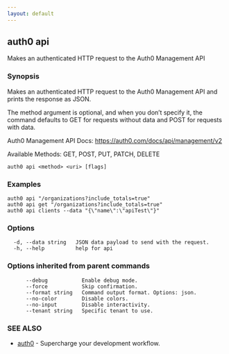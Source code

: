 ```yaml
---
layout: default
---
```

## auth0 api

Makes an authenticated HTTP request to the Auth0 Management API

### Synopsis

Makes an authenticated HTTP request to the Auth0 Management API and prints the response as JSON.

The method argument is optional, and when you don’t specify it, the command defaults to GET for requests without data
and POST for requests with data.

Auth0 Management API Docs:
  https://auth0.com/docs/api/management/v2

Available Methods:
  GET, POST, PUT, PATCH, DELETE

```
auth0 api <method> <uri> [flags]
```

### Examples

```
auth0 api "/organizations?include_totals=true"
auth0 api get "/organizations?include_totals=true"
auth0 api clients --data "{\"name\":\"apiTest\"}"

```

### Options

```
  -d, --data string   JSON data payload to send with the request.
  -h, --help          help for api
```

### Options inherited from parent commands

```
      --debug           Enable debug mode.
      --force           Skip confirmation.
      --format string   Command output format. Options: json.
      --no-color        Disable colors.
      --no-input        Disable interactivity.
      --tenant string   Specific tenant to use.
```

### SEE ALSO

* [auth0](/auth0-cli/)	 - Supercharge your development workflow.

